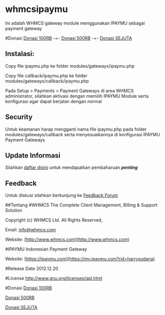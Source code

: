 whmcsipaymu
===========
Ini adalah WHMCS gateway module menggunakan IPAYMU sebagai payment gateway

#Donasi
[Donasi 100RB](https://my.ipaymu.com/process.htm?product=1287&member=harrysudana&action=donation&send=yes) -=- 
[Donasi 500RB](https://my.ipaymu.com/process.htm?product=1289&member=harrysudana&action=donation&send=yes) -=- 
[Donasi SEJUTA](https://my.ipaymu.com/process.htm?product=1291&member=harrysudana&action=donation&send=yes)

## Instalasi:
Copy file ipaymu.php ke folder modules/gateways/ipaymu.php

Copy file callback/ipaymu.php ke folder modules/gateways/callback/ipaymu.php

Pada Setup > Payments > Payment Gateways di area WHMCS administrator, silahkan aktivasi dengan memilih IPAYMU Module serta konfigurasi agar dapat berjalan dengan normal

## Security
Untuk keamanan harap mengganti nama file ipaymu.php pada folder modules/gateways/callback serta menyesuaikannya di konfigurasi IPAYMU Payment Gateways

## Update Informasi
Silahkan [daftar disini](http://eepurl.com/tc0In) untuk mendapatkan pembaharuan ***penting***

## Feedback
Untuk diskusi silahkan berkunjung ke [Feedback Forum](http://harrysudana.uservoice.com/forums/188273-whmcs-ipaymu) 

##Tentang
#WHMCS
The Complete Client Management, Billing & Support Solution

Copyright (c) WHMCS Ltd. All Rights Reserved,

Email: info@whmcs.com

Website: [http://www.whmcs.com](http://www.whmcs.com)


#IPAYMU
Indonesian Payment Gateway

Website: [https://ipaymu.com](https://my.ipaymu.com?rid=harrysudana)


#Release Date
2012.12.20


#License
http://www.gnu.org/licenses/gpl.html


#Donasi
[Donasi 100RB](https://my.ipaymu.com/process.htm?product=1287&member=harrysudana&action=donation&send=yes)

[Donasi 500RB](https://my.ipaymu.com/process.htm?product=1289&member=harrysudana&action=donation&send=yes)

[Donasi SEJUTA](https://my.ipaymu.com/process.htm?product=1291&member=harrysudana&action=donation&send=yes)

